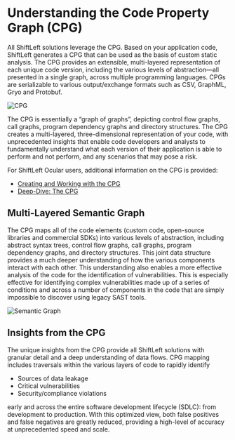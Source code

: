 # Understanding the Code Property Graph (CPG)

All ShiftLeft solutions leverage the CPG. Based on your application code, ShiftLeft generates a CPG that can be used as the basis of custom static analysis. The CPG provides an extensible, multi-layered representation of each unique code version, including the various levels of abstraction—all presented in a single graph, across multiple programming languages. CPGs are serializable to various output/exchange formats such as CSV, GraphML, Gryo and Protobuf.

![CPG](img/cpg.jpg)

The CPG is essentially a “graph of graphs”, depicting control flow graphs, call graphs, program dependency graphs and directory structures. The CPG creates a multi-layered, three-dimensional representation of your code, with unprecedented insights that enable code developers and analysts to fundamentally understand what each version of their application is able to perform and not perform, and any scenarios that may pose a risk.

For ShiftLeft Ocular users, additional information on the CPG is provided:

* [Creating and Working with the CPG](../using-ocular/getting-started/create-cpg.md)
* [Deep-Dive: The CPG](../using-ocular/about/cpg-deep-dive.md)

## Multi-Layered Semantic Graph

The CPG maps all of the code elements (custom code, open-source libraries and commercial SDKs) into various levels of abstraction, including abstract syntax trees, control flow graphs, call graphs, program dependency graphs, and directory structures. This joint data structure provides a much deeper understanding of how the various components interact with each other. This understanding also enables a more effective analysis of the code for the identification of vulnerabilities. This is especially effective for identifying complex vulnerabilities made up of a series of conditions and across a number of components in the code that are simply impossible to discover using legacy SAST tools.

![Semantic Graph](img/semantic-graph.jpg)

## Insights from the CPG

The unique insights from the CPG provide all ShiftLeft solutions with granular detail and a deep understanding of data flows. CPG mapping includes traversals within the various layers of code to rapidly identify 

* Sources of data leakage
* Critical vulnerabilities
* Security/compliance violations 

early and across the entire software development lifecycle (SDLC): from development to production. With this optimized view, both false positives and false negatives are greatly reduced, providing a high-level of accuracy at unprecedented speed and scale.
